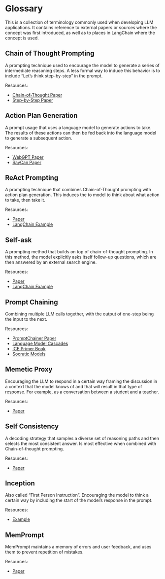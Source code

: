# Glossary

This is a collection of terminology commonly used when developing LLM applications.
It contains reference to external papers or sources where the concept was first introduced,
as well as to places in LangChain where the concept is used.

## Chain of Thought Prompting

A prompting technique used to encourage the model to generate a series of intermediate reasoning steps.
A less formal way to induce this behavior is to include “Let’s think step-by-step” in the prompt.

Resources:

- [Chain-of-Thought Paper](https://arxiv.org/pdf/2201.11903.pdf)
- [Step-by-Step Paper](https://arxiv.org/abs/2112.00114)

## Action Plan Generation

A prompt usage that uses a language model to generate actions to take.
The results of these actions can then be fed back into the language model to generate a subsequent action.

Resources:

- [WebGPT Paper](https://arxiv.org/pdf/2112.09332.pdf)
- [SayCan Paper](https://say-can.github.io/assets/palm_saycan.pdf)

## ReAct Prompting

A prompting technique that combines Chain-of-Thought prompting with action plan generation.
This induces the to model to think about what action to take, then take it.

Resources:

- [Paper](https://arxiv.org/pdf/2210.03629.pdf)
- [LangChain Example](./modules/agents/implementations/react.ipynb)

## Self-ask

A prompting method that builds on top of chain-of-thought prompting.
In this method, the model explicitly asks itself follow-up questions, which are then answered by an external search engine.

Resources:

- [Paper](https://ofir.io/self-ask.pdf)
- [LangChain Example](./modules/agents/implementations/self_ask_with_search.ipynb)

## Prompt Chaining

Combining multiple LLM calls together, with the output of one-step being the input to the next.

Resources:

- [PromptChainer Paper](https://arxiv.org/pdf/2203.06566.pdf)
- [Language Model Cascades](https://arxiv.org/abs/2207.10342)
- [ICE Primer Book](https://primer.ought.org/)
- [Socratic Models](https://socraticmodels.github.io/)

## Memetic Proxy

Encouraging the LLM to respond in a certain way framing the discussion in a context that the model knows of and that will result in that type of response. For example, as a conversation between a student and a teacher.

Resources:

- [Paper](https://arxiv.org/pdf/2102.07350.pdf)

## Self Consistency

A decoding strategy that samples a diverse set of reasoning paths and then selects the most consistent answer.
Is most effective when combined with Chain-of-thought prompting.

Resources:

- [Paper](https://arxiv.org/pdf/2203.11171.pdf)

## Inception

Also called “First Person Instruction”.
Encouraging the model to think a certain way by including the start of the model’s response in the prompt.

Resources:

- [Example](https://twitter.com/goodside/status/1583262455207460865?s=20&t=8Hz7XBnK1OF8siQrxxCIGQ)

## MemPrompt

MemPrompt maintains a memory of errors and user feedback, and uses them to prevent repetition of mistakes.

Resources:

- [Paper](https://memprompt.com/)
